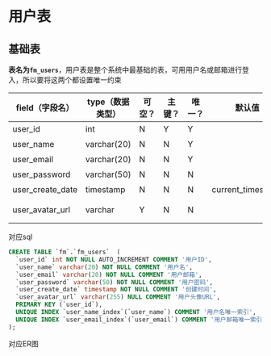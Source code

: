 # 用户表

## 基础表

**表名为`fm_users`**，用户表是整个系统中最基础的表，可用用户名或邮箱进行登入，所以要将这两个都设置唯一约束

| field（字段名）  | type（数据类型） | 可空？ | 主键？ | 唯一？ | 默认值            | comment（注释） |
| ---------------- | ---------------- | ------ | ------ | ------ | ----------------- | --------------- |
| user_id          | int              | N      | Y      | Y      |                   | 用户ID          |
| user_name        | varchar(20)      | N      | N      | Y      |                   | 用户名          |
| user_email       | varchar(20)      | N      | N      | Y      |                   | 用户邮箱        |
| user_password    | varchar(50)      | N      | N      | N      |                   | 用户密码        |
| user_create_date | timestamp        | N      | N      | N      | current_timestamp | 创建时间        |
| user_avatar_url  | varchar          | Y      | N      | N      |                   | 用户头像URL     |

对应sql

```sql
CREATE TABLE `fm`.`fm_users`  (
  `user_id` int NOT NULL AUTO_INCREMENT COMMENT '用户ID',
  `user_name` varchar(20) NOT NULL COMMENT '用户名',
  `user_email` varchar(20) NOT NULL COMMENT '用户邮箱',
  `user_password` varchar(50) NOT NULL COMMENT '用户密码',
  `user_create_date` timestamp NOT NULL COMMENT '创建时间',
  `user_avatar_url` varchar(255) NULL COMMENT '用户头像URL',
  PRIMARY KEY (`user_id`),
  UNIQUE INDEX `user_name_index`(`user_name`) COMMENT '用户名唯一索引',
  UNIQUE INDEX `user_email_index`(`user_email`) COMMENT '用户邮箱唯一索引'
);
```

对应ER图

